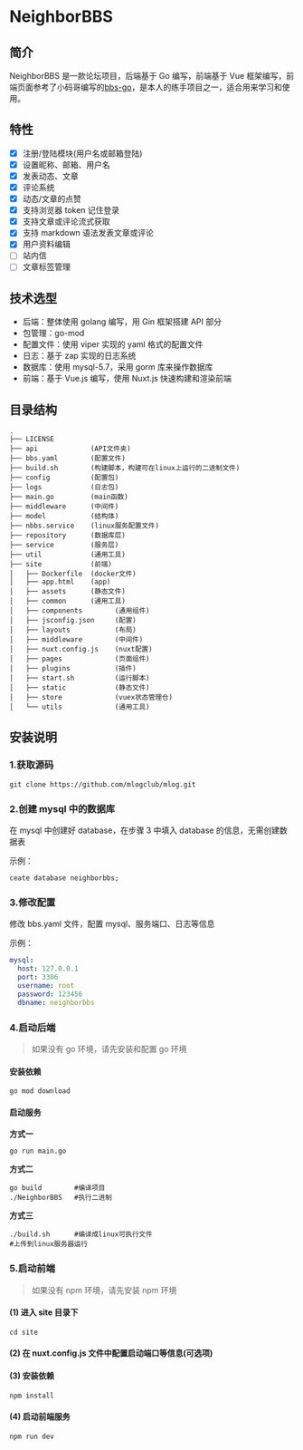 # NeighborBBS

## 简介

NeighborBBS 是一款论坛项目，后端基于 Go 编写，前端基于 Vue 框架编写，前端页面参考了小码哥编写的[bbs-go](https://github.com/mlogclub/bbs-go)，是本人的练手项目之一，适合用来学习和使用。

## 特性

- [x] 注册/登陆模块(用户名或邮箱登陆)
- [x] 设置昵称、邮箱、用户名
- [x] 发表动态、文章
- [x] 评论系统
- [x] 动态/文章的点赞
- [x] 支持浏览器 token 记住登录
- [x] 支持文章或评论流式获取
- [x] 支持 markdown 语法发表文章或评论
- [x] 用户资料编辑
- [ ] 站内信
- [ ] 文章标签管理

## 技术选型

- 后端：整体使用 golang 编写，用 Gin 框架搭建 API 部分
- 包管理：go-mod
- 配置文件：使用 viper 实现的 yaml 格式的配置文件
- 日志：基于 zap 实现的日志系统
- 数据库：使用 mysql-5.7，采用 gorm 库来操作数据库
- 前端：基于 Vue.js 编写，使用 Nuxt.js 快速构建和渲染前端

## 目录结构

```
.
├── LICENSE
├── api             (API文件夹)
├── bbs.yaml        (配置文件)
├── build.sh        (构建脚本，构建可在linux上运行的二进制文件)
├── config          (配置包)
├── logs            (日志包)
├── main.go         (main函数)
├── middleware      (中间件)
├── model           (结构体)
├── nbbs.service    (linux服务配置文件)
├── repository      (数据库层)
├── service         (服务层)
├── util            (通用工具)
├── site            (前端)
│   ├── Dockerfile  (docker文件)
│   ├── app.html    (app)
│   ├── assets      (静态文件)
│   ├── common      (通用工具)
│   ├── components        (通用组件)
│   ├── jsconfig.json     (配置)
│   ├── layouts           (布局)
│   ├── middleware        (中间件)
│   ├── nuxt.config.js    (nuxt配置)
│   ├── pages             (页面组件)
│   ├── plugins           (插件)
│   ├── start.sh          (运行脚本)
│   ├── static            (静态文件)
│   ├── store             (vuex状态管理仓)
│   └── utils             (通用工具)
```

## 安装说明

### 1.获取源码

```shell
git clone https://github.com/mlogclub/mlog.git
```

### 2.创建 mysql 中的数据库

在 mysql 中创建好 database，在步骤 3 中填入 database 的信息，无需创建数据表

示例：

```shell
ceate database neighborbbs;
```

### 3.修改配置

修改 bbs.yaml 文件，配置 mysql、服务端口、日志等信息

示例：

```yaml
mysql:
  host: 127.0.0.1
  port: 3306
  username: root
  password: 123456
  dbname: neighborbbs
```

### 4.启动后端

> 如果没有 go 环境，请先安装和配置 go 环境

#### 安装依赖

```shell
go mod download
```

#### 启动服务

**方式一**

```shell
go run main.go
```

**方式二**

```shell
go build        #编译项目
./NeighborBBS   #执行二进制
```

**方式三**

```shell
./build.sh      #编译成linux可执行文件
#上传到linux服务器运行
```

### 5.启动前端

> 如果没有 npm 环境，请先安装 npm 环境

#### (1) 进入 site 目录下

```shell
cd site
```

#### (2) 在 nuxt.config.js 文件中配置启动端口等信息(可选项)

#### (3) 安装依赖

```shell
npm install
```

#### (4) 启动前端服务

```shell
npm run dev
```
